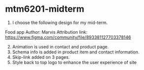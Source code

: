 # mtm6201-midterm

1. I choose the following design for my mid-term.

Food app
Author: Marvis
Attribution link:
https://www.figma.com/community/file/893381127703378146

2. Animation is used in contact and product page.
3. Schema info is added in product item and contact information.
4. Skip-link added on 3 pages.
5. Style back to top logo to enhance the user experience of site
